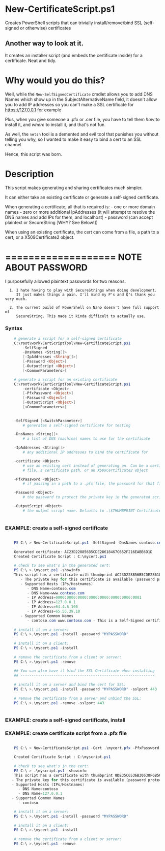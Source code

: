 # New-CertificateScript.ps1
Creates PowerShell scripts that can trivially install/remove/bind SSL (self-signed or otherwise) certificates

## Another way to look at it.
It creates an installer script (and embeds the certificate inside) for a certificate. Neat and tidy.

# Why would you do this?

Well, while the `New-SelfSignedCertificate` cmdlet allows you to add DNS Names 
which show up in the SubjectAlternativeName field, it doesn't allow you to add
IP addresses so you can't make a SSL certificate for https://127.0.0.1 for 
example

Plus, when you give someone a .pfx or .cer file, you have to tell them *how* to
install it, and *where* to install it, and that's not fun.

As well, the `netsh` tool is a demented and evil tool that punishes you without 
telling you why, so I wanted to make it easy to bind a cert to an SSL channel.

Hence, this script was born.


# Description

This script makes generating and sharing certificates much simpler. 
   
   It can either take an existing certificate or generate a self-signed 
   certificate.
   
   When generating a certificate, all that is required is:
    - one or more domain names 
    - zero or more additional IpAddresses (it will attempt to resolve the DNS 
      names and add IPs for them, and localhost) 
    - password (can accept plaintext or SecureString [WHY? See Below!])  
    
   When using an existing certificate, the cert can come from a file, a path to 
   a cert, or a X509Certificate2 object.
    
   ===================
   NOTE ABOUT PASSWORD
   ===================
   
   I purposefully allowed plaintext passwords for two reasons.

      1. I hate having to play with SecureStrings when doing development. 
         It just makes things a pain. I'll mind my P's and Q's thank you very much.
         
      2. The current build of PowerShell on Nano doesn't have full support of 
         SecureString. This made it kinda difficult to actually use.
   

### Syntax
``` powershell
    # generate a script for a self-signed certificate
    C:\root\work\CertScriptTool\New-CertificateScript.ps1 
        -SelfSigned 
        -DnsNames <String[]> 
        [-IpAddresses <String[]>] 
        [-Password <Object>] 
        [-OutputScript <Object>] 
        [<CommonParameters>]

    # generate a script for an existing certificate
    C:\root\work\CertScriptTool\New-CertificateScript.ps1 
        -certificate <Object> 
        [-PfxPassword <Object>] 
        [-Password <Object>] 
        [-OutputScript <Object>] 
        [<CommonParameters>]
    
    
    -SelfSigned [<SwitchParameter>] 
        # generates a self-signed certificate for testing

    -DnsNames <String[]>    
        # a list of DNS (machine) names to use for the certificate

    -IpAddresses <String[]> 
        # any additional IP addresses to bind the certificate for 

    -certificate <Object>   
        # use an existing cert instead of generating on. Can be a certificate 
        # file, a certificate path, or an X509Certificate2 object

    -PfxPassword <Object>
        # if passing in a path to a .pfx file, the password for that file

    -Password <Object>
        # the password to protect the private key in the generated script

    -OutputScript <Object>
        # the output script name. Defaults to .\$THUMBPRINT-Certificate.ps1
    
```

### EXAMPLE: create a self-signed certificate 
``` powershell
    
    PS C:\ > New-CertificateScript.ps1 -SelfSigned -DnsNames contoso.com, www.contoso.com -Password "MYPASSWORD" -OutputScript .\mycert.ps1 
    
    Generated certificate: AC23D228856B5CDE28618467C652F216EABB6D1D
    Created Certificate Script : C:\mycert.ps1
    
    # check to see what's in the generated cert:
    PS C:\ >.\mycert.ps1 -showinfo
    This script has a certificate with thumbprint AC23D228856B5CDE28618467C652F216EABB6D1D
       - The private key for this certificate is available (password protected)
       - Supported Hosts (IPs/Hostnames)
          - DNS Name=contoso.com
          - DNS Name=www.contoso.com
          - IP Address=0000:0000:0000:0000:0000:0000:0000:0001
          - IP Address=127.0.0.1
          - IP Address=64.4.6.100
          - IP Address=65.55.39.10
       - Supported Common Names
          - contoso.com www.contoso.com - This is a Self-Signed certificate    
    
    # install it on a server:
    PS C:\ >.\mycert.ps1 -install -password "MYPASSWORD"
    
    # install it on a client:
    PS C:\ >.\mycert.ps1 -install 
    
    # remove the certificate from a client or server:
    PS C:\ >.\mycert.ps1 -remove 
    
    ## You can also have it bind the SSL Certificate when installing 
    ## -------------------------------------------------------------
    
    # install it on a server and bind the cert for SSL:
    PS C:\ >.\mycert.ps1 -install -password "MYPASSWORD" -sslport 443
    
    # remove the certificate from a server and unbind the SSL:
    PS C:\ >.\mycert.ps1 -remove -sslport 443
    
```

### EXAMPLE: create a self-signed certificate, install


### EXAMPLE: create certificate script from a .pfx file
``` powershell
    
    PS C:\ > New-CertificateScript.ps1 -Cert .\mycert.pfx -PfxPassword "pwd4pfx" -Password "MYPASSWORD" -OutputScript .\mycert.ps1 

    Created Certificate Script : C:\myscript.ps1
    
    # check to see what's in the cert:
    PS C:\ > .\myscript.ps1 -showinfo
    This script has a certificate with thumbprint 0DE35C6536B30630F6B5CC6419B7EA0F3FCD50C2
   - The private key for this certificate is available (password protected)
   - Supported Hosts (IPs/Hostnames)
      - DNS Name=contoso
      - DNS Name=127.0.0.1
   - Supported Common Names
      - contoso

    # install it on a server:
    PS C:\ >.\mycert.ps1 -install -password "MYPASSWORD"
    
    # install it on a client:
    PS C:\ >.\mycert.ps1 -install 
    
    # remove the certificate from a client or server:
    PS C:\ >.\mycert.ps1 -remove 
```   
